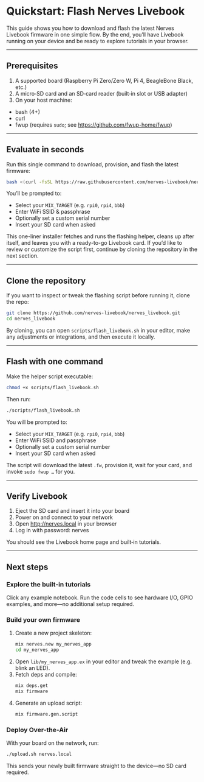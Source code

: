 # Quickstart: Flash Nerves Livebook

This guide shows you how to download and flash the latest Nerves Livebook
firmware in one simple flow. By the end, you’ll have Livebook running on your
device and be ready to explore tutorials in your browser.

---

## Prerequisites

1. A supported board (Raspberry Pi Zero/Zero W, Pi 4, BeagleBone Black, etc.)
2. A micro‑SD card and an SD‑card reader (built‑in slot or USB adapter)
3. On your host machine:
  - bash (4+)
  - curl
  - fwup (requires `sudo`; see https://github.com/fwup-home/fwup)

---

## Evaluate in seconds

Run this single command to download, provision, and flash the latest firmware:

```bash
bash <(curl -fsSL https://raw.githubusercontent.com/nerves-livebook/nerves_livebook/main/scripts/flash_livebook.sh)
```

You’ll be prompted to:

- Select your `MIX_TARGET` (e.g. `rpi0`, `rpi4`, `bbb`)
- Enter WiFi SSID & passphrase
- Optionally set a custom serial number
- Insert your SD card when asked

This one-liner installer fetches and runs the flashing helper, cleans up after
itself, and leaves you with a ready-to-go Livebook card. If you’d like to review
or customize the script first, continue by cloning the repository in the next
section.

---

## Clone the repository

If you want to inspect or tweak the flashing script before running it, clone
the repo:

```bash
git clone https://github.com/nerves-livebook/nerves_livebook.git
cd nerves_livebook
```

By cloning, you can open `scripts/flash_livebook.sh` in your editor, make any
adjustments or integrations, and then execute it locally.

---

## Flash with one command

Make the helper script executable:

```bash
chmod +x scripts/flash_livebook.sh
```

Then run:

```bash
./scripts/flash_livebook.sh
```

You will be prompted to:

- Select your `MIX_TARGET` (e.g. `rpi0`, `rpi4`, `bbb`)
- Enter WiFi SSID and passphrase
- Optionally set a custom serial number
- Insert your SD card when asked

The script will download the latest `.fw`, provision it, wait for your card,
and invoke `sudo fwup …` for you.

---

## Verify Livebook

1. Eject the SD card and insert it into your board
2. Power on and connect to your network
3. Open http://nerves.local in your browser
4. Log in with password: nerves

You should see the Livebook home page and built‑in tutorials.

---

## Next steps

### Explore the built‑in tutorials

Click any example notebook. Run the code cells to see hardware I/O, GPIO
examples, and more—no additional setup required.

### Build your own firmware

1. Create a new project skeleton:
   ```bash
   mix nerves.new my_nerves_app
   cd my_nerves_app
   ```
2. Open `lib/my_nerves_app.ex` in your editor and tweak the example (e.g. blink an LED).
3. Fetch deps and compile:
   ```bash
   mix deps.get
   mix firmware
   ```
4. Generate an upload script:
   ```bash
   mix firmware.gen.script
   ```

### Deploy Over‑the‑Air

With your board on the network, run:

```bash
./upload.sh nerves.local
```

This sends your newly built firmware straight to the device—no SD card required.
